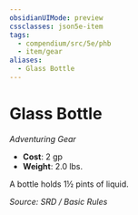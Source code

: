 ```yaml
---
obsidianUIMode: preview
cssclasses: json5e-item
tags:
  - compendium/src/5e/phb
  - item/gear
aliases:
  - Glass Bottle
---
```

# Glass Bottle
*Adventuring Gear*  

- **Cost**: 2 gp
- **Weight**: 2.0 lbs.

A bottle holds 1½ pints of liquid.

*Source: SRD / Basic Rules*